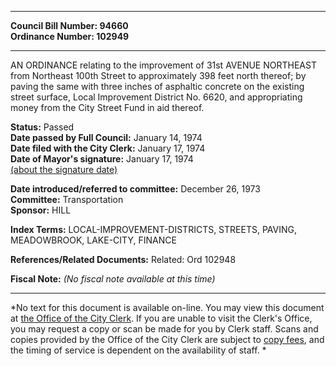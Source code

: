 * * * * *  
  
**Council Bill Number: [](#h0)[](#h2)94660**   
**Ordinance Number: 102949**  
  
* * * * *  
  
AN ORDINANCE relating to the improvement of 31st AVENUE NORTHEAST from Northeast 100th Street to approximately 398 feet north thereof; by paving the same with three inches of asphaltic concrete on the existing street surface, Local Improvement District No. 6620, and appropriating money from the City Street Fund in aid thereof.  
  
**Status:** Passed   
**Date passed by Full Council:** January 14, 1974   
**Date filed with the City Clerk:** January 17, 1974   
**Date of Mayor's signature:** January 17, 1974   
[(about the signature date)](/~public/approvaldate.htm)   
  
  
**Date introduced/referred to committee:** December 26, 1973   
**Committee:** Transportation   
**Sponsor:** HILL   
  
**Index Terms:** LOCAL-IMPROVEMENT-DISTRICTS, STREETS, PAVING, MEADOWBROOK, LAKE-CITY, FINANCE  
  
**References/Related Documents:** Related: Ord 102948  
  
**Fiscal Note:** *(No fiscal note available at this time)*  
  
* * * * *  
  
*No text for this document is available on-line. You may view this document at [the Office of the City Clerk](http://www.seattle.gov/leg/clerk/contactUs.htm). If you are unable to visit the Clerk's Office, you may request a copy or scan be made for you by Clerk staff. Scans and copies provided by the Office of the City Clerk are subject to [copy fees](http://clerk.seattle.gov/~public/clerkfees.htm), and the timing of service is dependent on the availability of staff. *  
  
  
